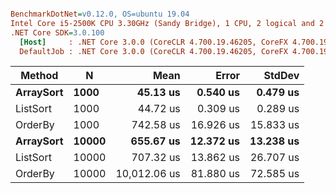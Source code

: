 ``` ini

BenchmarkDotNet=v0.12.0, OS=ubuntu 19.04
Intel Core i5-2500K CPU 3.30GHz (Sandy Bridge), 1 CPU, 2 logical and 2 physical cores
.NET Core SDK=3.0.100
  [Host]     : .NET Core 3.0.0 (CoreCLR 4.700.19.46205, CoreFX 4.700.19.46214), X64 RyuJIT
  DefaultJob : .NET Core 3.0.0 (CoreCLR 4.700.19.46205, CoreFX 4.700.19.46214), X64 RyuJIT


```
|    Method |     N |         Mean |     Error |    StdDev |
|---------- |------ |-------------:|----------:|----------:|
| **ArraySort** |  **1000** |     **45.13 us** |  **0.540 us** |  **0.479 us** |
|  ListSort |  1000 |     44.72 us |  0.309 us |  0.289 us |
|   OrderBy |  1000 |    742.58 us | 16.926 us | 15.833 us |
| **ArraySort** | **10000** |    **655.67 us** | **12.372 us** | **13.238 us** |
|  ListSort | 10000 |    707.32 us | 13.862 us | 26.707 us |
|   OrderBy | 10000 | 10,012.06 us | 81.880 us | 72.585 us |
